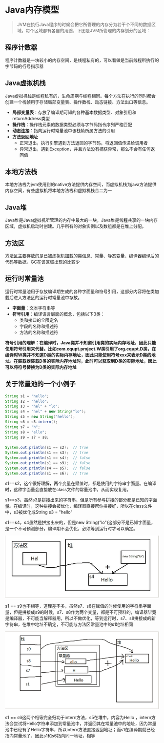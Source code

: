 # Java内存模型

>JVM在执行Java程序的时候会把它所管理的内存分为若干个不同的数据区域。每个区域都有各自的用途，下图是JVM所管理的内存划分的区域：



## 程序计数器

程序计数器是一块较小的内存空间，是线程私有的，可以看做是当前线程所执行的字节码的行号指示器

## Java虚拟机栈

Java虚拟机栈是线程私有的，生命周期与线程相同。每个方法在执行的同时都会创建一个栈帧用于存储局部变量表、操作数栈、动态链接、方法出口等信息。
- **局部变量表**：存放了编译期可知的各种基本数据类型、对象引用和returnAddress类型
- **操作栈**：操作栈元素的数据类型必须与字节码指令序列严格匹配
- **动态连接**：指向运行时常量池中该栈帧所属方法的引用
- **方法返回地址**
    - 正常退出，执行引擎遇到方法返回的字节码，将返回值传递给调用者
    - 异常退出，遇到Exception，并且方法没有捕获异常，那么不会有任何返回值


## 本地方法栈

本地方法栈为jvm使用到的native方法提供内存空间，而虚拟机栈为java方法提供内存空间，有些虚拟机将本地方法栈和虚拟机栈合二为一

## Java堆

Java堆是Java虚拟机所管理的内存中最大的一块，Java堆是线程共享的一块内存区域，虚拟机启动时创建。几乎所有的对象实例以及数组都是在堆上分配。

## 方法区

方法区主要存放的是已被虚拟机加载的类信息、常量、静态变量、编译器编译后的代码等数据。GC在该区域出现的比较少

## 运行时常量池

运行时常量池用于存放编译期生成的各种字面量和符号引用，这部分内容将在类加载后进入方法区的运行时常量池中存放。
- **字面量**：文本字符串等
- **符号引用**：编译语言层面的概念，包括以下3类：
    - 类和接口的全限定名
    - 字段的名称和描述符
    - 方法的名称和描述符

**符号引用的理解：在编译时，Java类并不知道引用类的实际内存地址，因此只能使用符号引用来代替。比如com.cqupt.project.W类引用了org.cqupt.D类，在编译时W类并不知道D类的实际内存地址，因此只能使用符号xxx来表示D类的地址。在装载器装载D类的实际内存地址时，此时可以获取到D类的实际地址，因此可以将符号替换为D类的实际内存地址**

## 关于常量池的一个小例子

```Java
String s1 = "hello";
String s2 = "hello";
String s3 = "hel" + "lo";
String s4 = "hel" + new String("lo");
String s5 = new String("hello");
String s6 = s5.intern();
String s7 = "h";
String s8 = "ello";
String s9 = s7 + s8;

System.out.println(s1 == s2);  // true
System.out.println(s1 == s3);  // true
System.out.println(s1 == s4);  // false
System.out.println(s1 == s9);  // false
System.out.println(s4 == s5);  // false
System.out.println(s1 == s6);  // true
```

s1==s2，这个很好理解，两个变量在赋值时，都是使用的字符串字面量。在编译时，这种字面量会直接放在class文件的常量池中，从而实现复用。

s1==s3，虽然s3是拼接出来的字符串，但是所有参与拼接的部分都是已知的字面量。在编译时，这种拼接会被优化，编译器直接帮你拼接好，所以在class文件中，s3被优化成String s3 = "hello"

s1==s4，s4虽然是拼接出来的，但是new String("lo")这部分不是已知字面量，是一个不可预测部分，编译期不会优化，必须等到运行时才可以确定。

![](https://github.com/weiguangshuai/note/blob/master/%E5%9B%BE%E5%BA%8A/jvm1.png)

 s1 == s9也不相等，道理差不多，虽然s7、s8在赋值的时候使用的字符串字面量，但是拼接成s9的时候，s7、s8作为两个变量，都是不可预料的，编译器毕竟是编译器，不可能当解释器用，所以不做优化，等到运行时，s7、s8拼接成的新字符串，在堆中地址不确定，不可能与方法区常量池中的s1地址相同

 ![](https://github.com/weiguangshuai/note/blob/master/%E5%9B%BE%E5%BA%8A/jvm2.png)

  s1 == s6这两个相等完全归功于intern方法，s5在堆中，内容为Hello ，intern方法会尝试将Hello字符串添加到常量池中，并返回其在常量池中的地址，因为常量池中已经有了Hello字符串，所以intern方法直接返回地址；而s1在编译期就已经指向常量池了，因此s1和s6指向同一地址，相等